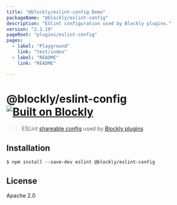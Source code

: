 ```yaml
---
title: "@blockly/eslint-config Demo"
packageName: "@blockly/eslint-config"
description: "ESlint configuration used by Blockly plugins."
version: "2.1.19"
pageRoot: "plugins/eslint-config"
pages:
  - label: "Playground"
    link: "test/index"
  - label: "README"
    link: "README"

---
```

# @blockly/eslint-config [![Built on Blockly](https://tinyurl.com/built-on-blockly)](https://github.com/google/blockly)

> ESLint [shareable config](http://eslint.org/docs/developer-guide/shareable-configs.html) used by [Blockly plugins](https://github.com/google/blockly-samples/tree/master/plugins)


## Installation

```
$ npm install --save-dev eslint @blockly/eslint-config
```

## License

Apache 2.0

